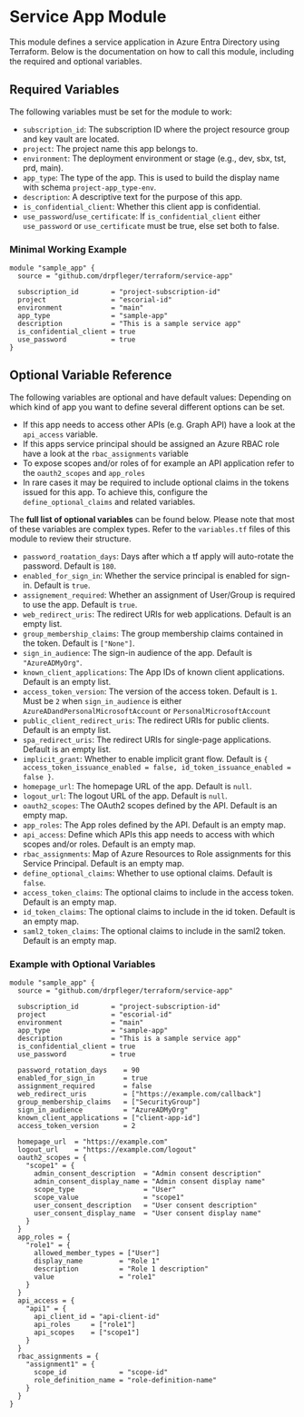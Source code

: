 # Service App Module

This module defines a service application in Azure Entra Directory using Terraform. Below is the documentation on how to call this module, including the required and optional variables.

## Required Variables

The following variables must be set for the module to work:

- `subscription_id`: The subscription ID where the project resource group and key vault are located.
- `project`: The project name this app belongs to.
- `environment`: The deployment environment or stage (e.g., dev, sbx, tst, prd, main).
- `app_type`: The type of the app. This is used to build the display name with schema `project-app_type-env`.
- `description`: A descriptive text for the purpose of this app.
- `is_confidential_client`: Whether this client app is confidential.
- `use_password`/`use_certificate`: If `is_confidential_client` either `use_password` or `use_certificate` must be true, else set both to false.

### Minimal Working Example

```hcl
module "sample_app" {
  source = "github.com/drpfleger/terraform/service-app"

  subscription_id        = "project-subscription-id"
  project                = "escorial-id"
  environment            = "main"
  app_type               = "sample-app"
  description            = "This is a sample service app"
  is_confidential_client = true
  use_password           = true
}
```

## Optional Variable Reference

The following variables are optional and have default values: Depending on which kind of app you want to define several different options can be set.

- If this app needs to access other APIs (e.g. Graph API) have a look at the `api_access` variable.
- If this apps service principal should be assigned an Azure RBAC role have a look at the `rbac_assignments` variable
- To expose scopes and/or roles of for example an API application refer to the `oauth2_scopes` and `app_roles`
- In rare cases it may be required to include optional claims in the tokens issued for this app. To achieve this, configure the `define_optional_claims` and related variables.

The **full list of optional variables** can be found below. Please note that most of these variables are complex types. Refer to the `variables.tf` files of this module to review their structure.

- `password_roatation_days`: Days after which a tf apply will auto-rotate the password. Default is `180`.
- `enabled_for_sign_in`: Whether the service principal is enabled for sign-in. Default is `true`.
- `assignement_required`: Whether an assignment of User/Group is required to use the app. Default is `true`.
- `web_redirect_uris`: The redirect URIs for web applications. Default is an empty list.
- `group_membership_claims`: The group membership claims contained in the token. Default is `["None"]`.
- `sign_in_audience`: The sign-in audience of the app. Default is `"AzureADMyOrg"`.
- `known_client_applications`: The App IDs of known client applications. Default is an empty list.
- `access_token_version`: The version of the access token. Default is `1`. Must be `2` when `sign_in_audience` is either `AzureADandPersonalMicrosoftAccount` or `PersonalMicrosoftAccount`
- `public_client_redirect_uris`: The redirect URIs for public clients. Default is an empty list.
- `spa_redirect_uris`: The redirect URIs for single-page applications. Default is an empty list.
- `implicit_grant`: Whether to enable implicit grant flow. Default is
`{ access_token_issuance_enabled = false, id_token_issuance_enabled = false }`.
- `homepage_url`: The homepage URL of the app. Default is `null`.
- `logout_url`: The logout URL of the app. Default is `null`.
- `oauth2_scopes`: The OAuth2 scopes defined by the API. Default is an empty map.
- `app_roles`: The App roles defined by the API. Default is an empty map.
- `api_access`: Define which APIs this app needs to access with which scopes and/or roles. Default is an empty map.
- `rbac_assignments`: Map of Azure Resources to Role assignments for this Service Principal. Default is an empty map.
- `define_optional_claims`: Whether to use optional claims. Default is `false`.
- `access_token_claims`: The optional claims to include in the access token. Default is an empty map.
- `id_token_claims`: The optional claims to include in the id token. Default is an empty map.
- `saml2_token_claims`: The optional claims to include in the saml2 token. Default is an empty map.

### Example with Optional Variables

```hcl
module "sample_app" {
  source = "github.com/drpfleger/terraform/service-app"

  subscription_id        = "project-subscription-id"
  project                = "escorial-id"
  environment            = "main"
  app_type               = "sample-app"
  description            = "This is a sample service app"
  is_confidential_client = true
  use_password           = true

  password_rotation_days    = 90
  enabled_for_sign_in       = true
  assignment_required       = false
  web_redirect_uris         = ["https://example.com/callback"]
  group_membership_claims   = ["SecurityGroup"]
  sign_in_audience          = "AzureADMyOrg"
  known_client_applications = ["client-app-id"]
  access_token_version      = 2
  
  homepage_url  = "https://example.com"
  logout_url    = "https://example.com/logout"
  oauth2_scopes = {
    "scope1" = {
      admin_consent_description  = "Admin consent description"
      admin_consent_display_name = "Admin consent display name"
      scope_type                 = "User"
      scope_value                = "scope1"
      user_consent_description   = "User consent description"
      user_consent_display_name  = "User consent display name"
    }
  }
  app_roles = {
    "role1" = {
      allowed_member_types = ["User"]
      display_name         = "Role 1"
      description          = "Role 1 description"
      value                = "role1"
    }
  }
  api_access = {
    "api1" = {
      api_client_id = "api-client-id"
      api_roles     = ["role1"]
      api_scopes    = ["scope1"]
    }
  }
  rbac_assignments = {
    "assignment1" = {
      scope_id             = "scope-id"
      role_definition_name = "role-definition-name"
    }
  }
}
```